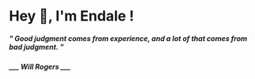 <h1 title="head"> Hey 👋, I'm Endale !</h1>

**<h5><i>" Good judgment comes from experience, and a lot of that comes from bad judgment. "</i></h5>**

*<b>___ Will Rogers ___</b>*
